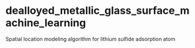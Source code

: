 # dealloyed_metallic_glass_surface_machine_learning
Spatial location modeling algorithm for lithium sulfide adsorption atom
